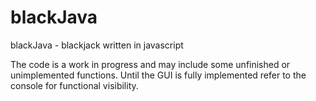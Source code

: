 # blackJava

blackJava - blackjack written in javascript

The code is a work in progress and may include some unfinished or unimplemented functions.
Until the GUI is fully implemented refer to the console for functional visibility.
